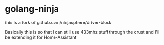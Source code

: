 # golang-ninja
this is a fork of github.com/ninjasphere/driver-block

Basically this is so that I can still use 433mhz stuff through the crust and I'll be extending it for Home-Assistant
